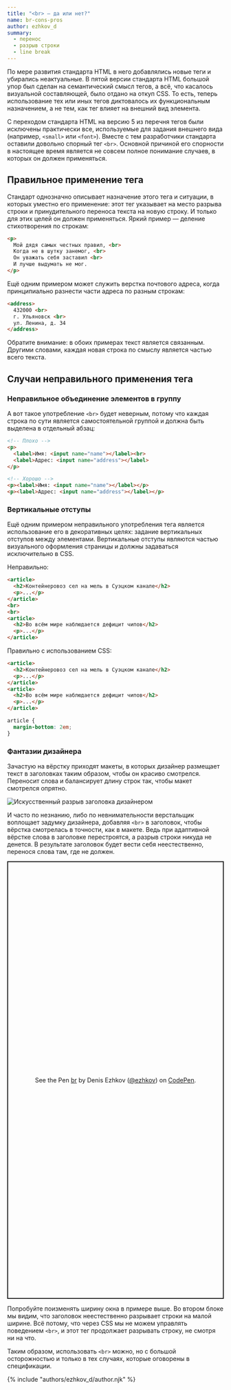 ```yaml
---
title: "<br> — да или нет?"
name: br-cons-pros
author: ezhkov_d
summary:
  - перенос
  - разрыв строки
  - line break
---
```


По мере развития стандарта HTML в него добавлялись новые теги и убирались неактуальные. В пятой версии стандарта HTML большой упор был сделан на семантический смысл тегов, а всё, что касалось визуальной составляющей, было отдано на откуп CSS. То есть, теперь использование тех или иных тегов диктовалось их функциональным назначением, а не тем, как тег влияет на внешний вид элемента.

С переходом стандарта HTML на версию 5 из перечня тегов были исключены практически все, используемые для задания внешнего вида (например, `<small>` или `<font>`). Вместе с тем разработчики стандарта оставили довольно спорный тег `<br>`. Основной причиной его спорности в настоящее время является не совсем полное понимание случаев, в которых он должен применяться.

## Правильное применение тега

Стандарт однозначно описывает назначение этого тега и ситуации, в которых уместно его применение: этот тег указывает на место разрыва строки и принудительного переноса текста на новую строку. И только для этих целей он должен применяться. Яркий пример — деление стихотворения по строкам:

```html
<p>
  Мой дядя самых честных правил, <br>
  Когда не в шутку занемог, <br>
  Он уважать себя заставил <br>
  И лучше выдумать не мог.
</p>
```

Ещё одним примером может служить верстка почтового адреса, когда принципиально разнести части адреса по разным строкам:

```html
<address>
  432000 <br>
  г. Ульяновск <br>
  ул. Ленина, д. 34
</address>
```

Обратите внимание: в обоих примерах текст является связанным. Другими словами, каждая новая строка по смыслу является частью всего текста.

## Случаи неправильного применения тега

### Неправильное объединение элементов в группу

А вот такое употребление `<br>` будет неверным, потому что каждая строка по сути является самостоятельной группой и должна быть выделена в отдельный абзац:

```html
<!-- Плохо -->
<p>
  <label>Имя: <input name="name"></label><br>
  <label>Адрес: <input name="address"></label>
</p>

<!-- Хорошо -->
<p><label>Имя: <input name="name"></label></p>
<p><label>Адрес: <input name="address"></label></p>
```

### Вертикальные отступы

Ещё одним примером неправильного употребления тега является использование его в декоративных целях: задание вертикальных отступов между элементами. Вертикальные отступы являются частью визуального оформления страницы и должны задаваться исключительно в CSS.

Неправильно:
```html
<article>
  <h2>Контейнеровоз сел на мель в Суэцком канале</h2>
  <p>...</p>
</article>
<br>
<br>
<article>
  <h2>Во всём мире наблюдается дефицит чипов</h2>
  <p>...</p>
</article>
```

Правильно с использованием CSS:
```html
<article>
  <h2>Контейнеровоз сел на мель в Суэцком канале</h2>
  <p>...</p>
</article>
<article>
  <h2>Во всём мире наблюдается дефицит чипов</h2>
  <p>...</p>
</article>
```
```css
article {
  margin-bottom: 2em;
}
```

### Фантазии дизайнера

Зачастую на вёрстку приходят макеты, в которых дизайнер размещает текст в заголовках таким образом, чтобы он красиво смотрелся. Переносит слова и балансирует длину строк так, чтобы макет смотрелся опрятно.

![Искусственный разрыв заголовка дизайнером](/assets/images/posts/br-cons-pros/article.png)

И часто по незнанию, либо по невнимательности верстальщик воплощает задумку дизайнера, добавляя `<br>` в заголовок, чтобы вёрстка смотрелась в точности, как в макете. Ведь при адаптивной вёрстке слова в заголовке перестроятся, а разрыв строки никуда не денется. В результате заголовок будет вести себя неестественно, перенося слова там, где не должен.

<p class="codepen" data-height="1015" data-theme-id="light" data-default-tab="result" data-user="ezhkov" data-slug-hash="gOgPRPg" style="height: 1015px; box-sizing: border-box; display: flex; align-items: center; justify-content: center; border: 2px solid; margin: 1em 0; padding: 1em;" data-pen-title="br">
  <span>See the Pen <a href="https://codepen.io/ezhkov/pen/gOgPRPg">
  br</a> by Denis Ezhkov (<a href="https://codepen.io/ezhkov">@ezhkov</a>)
  on <a href="https://codepen.io">CodePen</a>.</span>
</p>
<script async src="https://cpwebassets.codepen.io/assets/embed/ei.js"></script>

Попробуйте поизменять ширину окна в примере выше. Во втором блоке мы видим, что заголовок неестественно разрывает строки на малой ширине. Всё потому, что через CSS мы не можем управлять поведением `<br>`, и этот тег продолжает разрывать строку, не смотря ни на что.

Таким образом, использовать `<br>` можно, но с большой осторожностью и только в тех случаях, которые оговорены в спецификации.

{% include "authors/ezhkov_d/author.njk" %}
